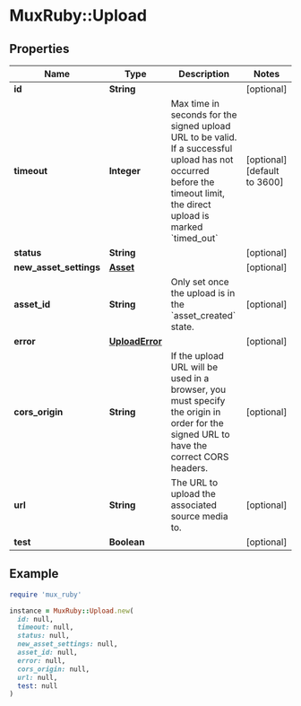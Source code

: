 # MuxRuby::Upload

## Properties

| Name | Type | Description | Notes |
| ---- | ---- | ----------- | ----- |
| **id** | **String** |  | [optional] |
| **timeout** | **Integer** | Max time in seconds for the signed upload URL to be valid. If a successful upload has not occurred before the timeout limit, the direct upload is marked &#x60;timed_out&#x60; | [optional][default to 3600] |
| **status** | **String** |  | [optional] |
| **new_asset_settings** | [**Asset**](Asset.md) |  | [optional] |
| **asset_id** | **String** | Only set once the upload is in the &#x60;asset_created&#x60; state. | [optional] |
| **error** | [**UploadError**](UploadError.md) |  | [optional] |
| **cors_origin** | **String** | If the upload URL will be used in a browser, you must specify the origin in order for the signed URL to have the correct CORS headers. | [optional] |
| **url** | **String** | The URL to upload the associated source media to. | [optional] |
| **test** | **Boolean** |  | [optional] |

## Example

```ruby
require 'mux_ruby'

instance = MuxRuby::Upload.new(
  id: null,
  timeout: null,
  status: null,
  new_asset_settings: null,
  asset_id: null,
  error: null,
  cors_origin: null,
  url: null,
  test: null
)
```

